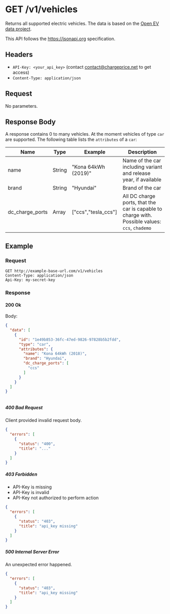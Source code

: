 # GET /v1/vehicles

Returns all supported electric vehicles. The data is based on the [Open EV data project](https://github.com/hoenic07/open-ev-data).

This API follows the https://jsonapi.org specification.

## Headers

* `API-Key: <your_api_key>` (contact contact@chargeprice.net to get access)
* `Content-Type: application/json`

## Request

No parameters.

## Response Body

A response contains 0 to many vehicles. At the moment vehicles of type `car` are supported.
The following table lists the `attributes` of a `car`:

| **Name**        | **Type**      | **Example**         | **Description**                                                                                |
| --------------- | ------------- | ------------------- | ---------------------------------------------------------------------------------------------- |
| name            | String        | "Kona 64kWh (2019)" | Name of the car including variant and release year, if available                               |
| brand           | String        | "Hyundai"           | Brand of the car                                                                               |
| dc_charge_ports | Array<String> | ["ccs","tesla_ccs"] | All DC charge ports, that the car is capable to charge with. Possible values: `ccs`, `chademo` |

## Example

### Request

```http
GET http://example-base-url.com/v1/vehicles
Content-Type: application/json
Api-Key: my-secret-key
```

### Response

#### 200 Ok

Body:
```json
{
  "data": [
    {
      "id": "1e49b853-36fc-47ed-9826-97828b5b2fdd",
      "type": "car",
      "attributes": {
        "name": "Kona 64kWh (2018)",
        "brand": "Hyundai",
        "dc_charge_ports": [
          "ccs"
        ]
      }
    }
  ]
}



```

##### 400 Bad Request

Client provided invalid request body.

```json
{
  "errors": [
    {
      "status": "400",
      "title": "..."
    }
  ]
}
```

##### 403 Forbidden

* API-Key is missing
* API-Key is invalid
* API-Key not authorized to perform action

```json
{
  "errors": [
    {
      "status": "403",
      "title": "api_key missing"
    }
  ]
}
```

##### 500 Internal Server Error

An unexpected error happened.

```json
{
  "errors": [
    {
      "status": "403",
      "title": "api_key missing"
    }
  ]
}
```
